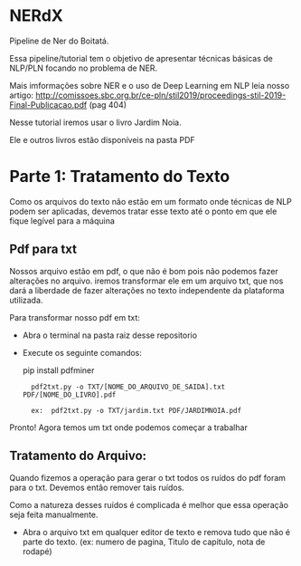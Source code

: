 # NERdX

Pipeline de Ner do Boitatá.

Essa pipeline/tutorial tem o objetivo de apresentar técnicas básicas de NLP/PLN focando no problema de NER.

Mais imformações sobre NER e o uso de Deep Learning em NLP leia nosso artigo: http://comissoes.sbc.org.br/ce-pln/stil2019/proceedings-stil-2019-Final-Publicacao.pdf (pag 404)

Nesse tutorial iremos usar o livro Jardim Noia.

Ele e outros livros estão disponíveis na pasta PDF


# Parte 1: Tratamento do Texto

Como os arquivos do texto não estão em um formato onde técnicas de NLP podem ser aplicadas, devemos tratar esse texto até o ponto em que ele fique legível para a máquina

## Pdf para txt

Nossos arquivo estão em pdf, o que não é bom pois não podemos fazer alterações no arquivo. iremos transformar ele em um arquivo txt, que nos dará a liberdade de fazer alterações no texto independente da plataforma utilizada.

Para transformar nosso pdf em txt:
+ Abra o terminal na pasta raiz desse repositorio

+ Execute os seguinte comandos:

	pip install pdfminer

		pdf2txt.py -o TXT/[NOME_DO_ARQUIVO_DE_SAIDA].txt PDF/[NOME_DO_LIVRO].pdf

		ex:  pdf2txt.py -o TXT/jardim.txt PDF/JARDIMNOIA.pdf

Pronto! Agora temos um txt onde podemos começar a trabalhar

## Tratamento do Arquivo:


Quando fizemos a operação para gerar o txt todos os ruídos do pdf foram para o txt. Devemos então remover tais ruídos.

Como a natureza desses ruídos é complicada é melhor que essa operação seja feita manualmente.

+ Abra o arquivo txt em qualquer editor de texto e remova tudo que não é parte do texto. (ex: numero de pagina, Titulo de capitulo, nota de rodapé)



